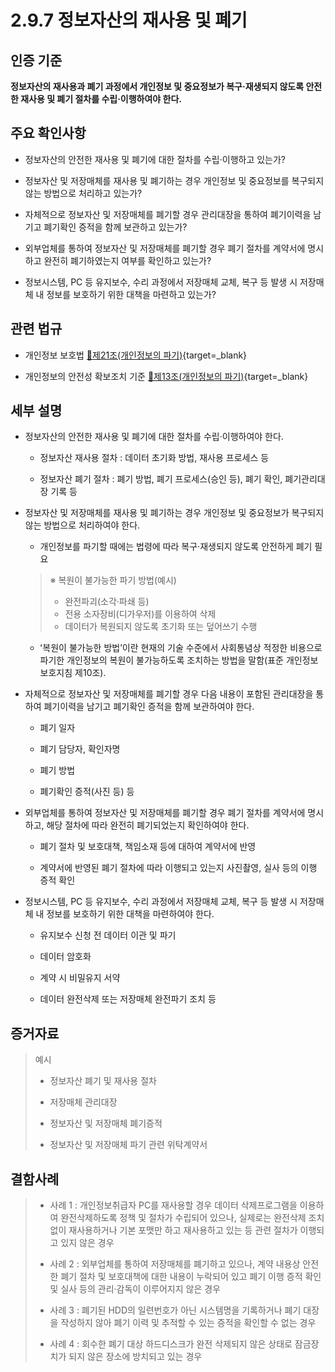 # 2.9.7 정보자산의 재사용 및 폐기

## 인증 기준

**정보자산의 재사용과 폐기 과정에서 개인정보 및 중요정보가 복구·재생되지 않도록 안전한 재사용 및 폐기 절차를 수립·이행하여야 한다.**

## 주요 확인사항

- 정보자산의 안전한 재사용 및 폐기에 대한 절차를 수립·이행하고 있는가?

- 정보자산 및 저장매체를 재사용 및 폐기하는 경우 개인정보 및 중요정보를 복구되지 않는 방법으로 처리하고 있는가?

- 자체적으로 정보자산 및 저장매체를 폐기할 경우 관리대장을 통하여 폐기이력을 남기고 폐기확인 증적을 함께 보관하고 있는가?

- 외부업체를 통하여 정보자산 및 저장매체를 폐기할 경우 폐기 절차를 계약서에 명시하고 완전히 폐기하였는지 여부를 확인하고 있는가?

- 정보시스템, PC 등 유지보수, 수리 과정에서 저장매체 교체, 복구 등 발생 시 저장매체 내 정보를 보호하기 위한 대책을 마련하고 있는가?

## 관련 법규

- 개인정보 보호법 [🔗제21조(개인정보의 파기)](https://www.law.go.kr/법령/개인정보보호법/제21조 "새 창에서 열기"){target=_blank}

- 개인정보의 안전성 확보조치 기준 [🔗제13조(개인정보의 파기)](https://www.law.go.kr/행정규칙/(개인정보보호위원회)개인정보의안전성확보조치기준/제13조 "새 창에서 열기"){target=_blank}

## 세부 설명

- 정보자산의 안전한 재사용 및 폐기에 대한 절차를 수립·이행하여야 한다.

    - 정보자산 재사용 절차 : 데이터 초기화 방법, 재사용 프로세스 등

    - 정보자산 폐기 절차 : 폐기 방법, 폐기 프로세스(승인 등), 폐기 확인, 폐기관리대장 기록 등

- 정보자산 및 저장매체를 재사용 및 폐기하는 경우 개인정보 및 중요정보가 복구되지 않는 방법으로 처리하여야 한다.

    - 개인정보를 파기할 때에는 법령에 따라 복구·재생되지 않도록 안전하게 폐기 필요
    >
    > ※ 복원이 불가능한 파기 방법(예시)
    >
    > - 완전파괴(소각·파쇄 등)
    > - 전용 소자장비(디가우저)를 이용하여 삭제
    > - 데이터가 복원되지 않도록 초기화 또는 덮어쓰기 수행

    - ʻ복원이 불가능한 방법ʼ이란 현재의 기술 수준에서 사회통념상 적정한 비용으로 파기한 개인정보의 복원이 불가능하도록 조치하는 방법을 말함(표준 개인정보 보호지침 제10조).

- 자체적으로 정보자산 및 저장매체를 폐기할 경우 다음 내용이 포함된 관리대장을 통하여 폐기이력을 남기고 폐기확인 증적을 함께 보관하여야 한다.

    - 폐기 일자

    - 폐기 담당자, 확인자명

    - 폐기 방법

    - 폐기확인 증적(사진 등) 등

- 외부업체를 통하여 정보자산 및 저장매체를 폐기할 경우 폐기 절차를 계약서에 명시하고, 해당 절차에 따라 완전히 폐기되었는지 확인하여야 한다.

    - 폐기 절차 및 보호대책, 책임소재 등에 대하여 계약서에 반영

    - 계약서에 반영된 폐기 절차에 따라 이행되고 있는지 사진촬영, 실사 등의 이행 증적 확인

- 정보시스템, PC 등 유지보수, 수리 과정에서 저장매체 교체, 복구 등 발생 시 저장매체 내 정보를 보호하기 위한 대책을 마련하여야 한다.

    - 유지보수 신청 전 데이터 이관 및 파기

    - 데이터 암호화

    - 계약 시 비밀유지 서약

    - 데이터 완전삭제 또는 저장매체 완전파기 조치 등

## 증거자료

> 예시
>
> - 정보자산 폐기 및 재사용 절차
>
> - 저장매체 관리대장
>
> - 정보자산 및 저장매체 폐기증적
>
> - 정보자산 및 저장매체 파기 관련 위탁계약서

## 결함사례

> - 사례 1 : 개인정보취급자 PC를 재사용할 경우 데이터 삭제프로그램을 이용하여 완전삭제하도록 정책 및 절차가 수립되어 있으나, 실제로는 완전삭제 조치 없이 재사용하거나 기본 포맷만 하고 재사용하고 있는 등 관련 절차가 이행되고 있지 않은 경우
>
> - 사례 2 : 외부업체를 통하여 저장매체를 폐기하고 있으나, 계약 내용상 안전한 폐기 절차 및 보호대책에 대한 내용이 누락되어 있고 폐기 이행 증적 확인 및 실사 등의 관리·감독이 이루어지지 않은 경우
>
> - 사례 3 : 폐기된 HDD의 일련번호가 아닌 시스템명을 기록하거나 폐기 대장을 작성하지 않아 폐기 이력 및 추적할 수 있는 증적을 확인할 수 없는 경우
>
> - 사례 4 : 회수한 폐기 대상 하드디스크가 완전 삭제되지 않은 상태로 잠금장치가 되지 않은 장소에 방치되고 있는 경우
